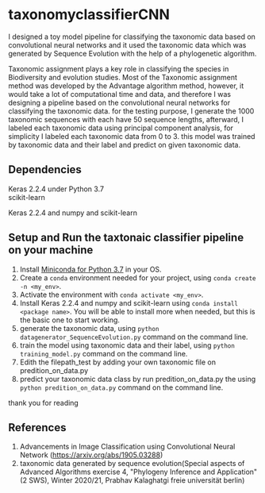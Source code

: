 # taxonomyclassifierCNN

I designed a toy model pipeline for classifying the taxonomic data based on convolutional neural networks and it used the taxonomic data which was generated by Sequence Evolution with the help of a phylogenetic algorithm.


Taxonomic assignment plays a key role in classifying the species in Biodiversity and evolution studies. Most of the Taxonomic assignment method was developed by the Advantage algorithm method, however, it would take a lot of computational time and data, and therefore I was designing a pipeline based on the convolutional neural networks for classifying the taxonomic data. for the testing purpose, I generate the 1000 taxonomic sequences with each have 50 sequence lengths, afterward, I labeled each taxonomic data using principal component analysis, for simplicity I labeled each taxonomic data from 0 to 3. this model was trained by taxonomic data and their label and predict on given taxonomic data.

## Dependencies
  Keras 2.2.4 under Python 3.7<br/>
  scikit-learn<br/>
  
  Keras 2.2.4 and numpy and  scikit-learn
  
##  Setup and Run the taxtonaic classifier pipeline on your machine

1. Install [Miniconda for Python 3.7](https://docs.conda.io/en/latest/miniconda.html) in your OS.
2. Create a `conda` environment needed for your project, using `conda create -n <my_env>`.
3. Activate the environment with `conda activate <my_env>`.
4. Install  Keras 2.2.4 and numpy and  scikit-learn using `conda install <package name>`. You will be able to install more when needed, but this is the basic one to start working.
5. generate the taxonomic data, using `python datagenerator_SequenceEvolution.py` command on the command line.
7. train the model using taxonomic data and their label, using `python training_model.py` command on the command line.
8. Edith the filepath_test by adding your own taxonomic file on predition_on_data.py
9. predict your taxonomic data class by run predition_on_data.py the using `python predition_on_data.py` command on the command line.

thank you for reading
## References

1. Advancements in Image Classification using Convolutional Neural Network (https://arxiv.org/abs/1905.03288)
2. taxonomic data generated by sequence evolution(Special aspects of Advanced Algorithms exercise 4, "Phylogeny Inference and Application" (2
SWS), Winter 2020/21, Prabhav Kalaghatgi freie universität berlin)
